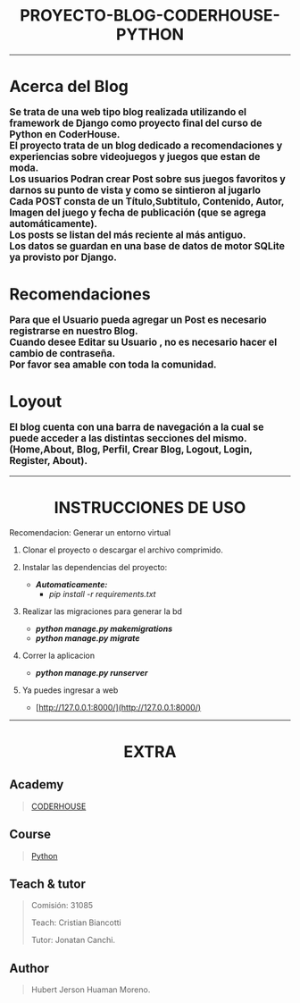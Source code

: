 # <h1 style="text-align:center;font-weight:bold;">PROYECTO-BLOG-CODERHOUSE-PYTHON</h1>
---
### <h1 style="font-weight:bold;">Acerca del Blog</h1>

<p style="font-size:17px; font-weight:bold">
Se trata de una web tipo blog realizada utilizando el framework de Django como proyecto final del curso de Python en CoderHouse.<br/>
El proyecto trata de un blog dedicado a recomendaciones y experiencias sobre videojuegos y juegos que estan de moda.<br/>
Los usuarios Podran crear Post sobre sus juegos favoritos y darnos su punto de vista y como se sintieron al jugarlo<br/>
Cada POST consta de un Título,Subtitulo, Contenido, Autor, Imagen del juego y fecha de publicación (que se agrega automáticamente).
<br/>
Los posts se listan del más reciente al más antiguo.<br/>
Los datos se guardan en una base de datos de motor SQLite ya provisto por Django.<br/>

<h1 style="font-weight:bold;">Recomendaciones</h1>
<p style="font-size:17px; font-weight:bold">
Para que el Usuario pueda agregar un Post es necesario registrarse en nuestro Blog.<br/>
Cuando desee Editar su Usuario , no es necesario hacer el cambio de contraseña.<br/>
Por favor sea amable con toda la comunidad.<br/>
</p>

<h1 style="font-weight:bold;">Loyout</h1>
<p style="font-size:17px; font-weight:bold">
El blog cuenta con una barra de navegación a la cual se puede acceder a las distintas secciones del mismo. (Home,About, Blog, Perfil, Crear Blog, Logout, Login, Register, About).
</p>


---

## <h1 style="text-align:center; text-transform:uppercase; font-weight:bold;">Instrucciones de uso</h1>

Recomendacion: Generar un entorno virtual

1.  Clonar el proyecto o descargar el archivo comprimido.

2.  Instalar las dependencias del proyecto:  
    +  ***Automaticamente:***
        -    *pip install -r requirements.txt*

3. Realizar las migraciones para generar la bd
    -    ***python manage.py makemigrations***
    -    ***python manage.py migrate***

4. Correr la aplicacion
    -    ***python manage.py runserver***

5. Ya puedes ingresar a web
    -    [http://127.0.0.1:8000/](http://127.0.0.1:8000/)

***

## <h1 style="text-align:center; text-transform:uppercase; font-weight:bold;">Extra</h1>

## Academy
> [CODERHOUSE](https://www.coderhouse.cl)
## Course
> [Python](https://www.coderhouse.cl/online/python)

## Teach & tutor
> <p>Comisión: 31085</p>
> <p>Teach: Cristian Biancotti</p>
> <p>Tutor: Jonatan Canchi.</p>
## Author
> <p>Hubert Jerson Huaman Moreno. </p>